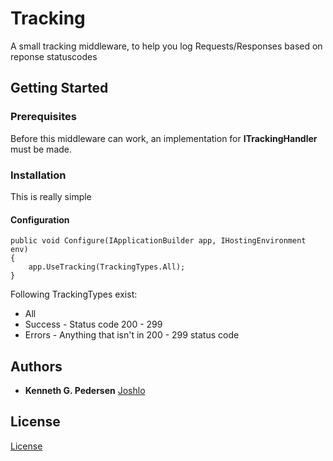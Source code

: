 ﻿# Tracking

A small tracking middleware, to help you log Requests/Responses based on reponse statuscodes

## Getting Started

### Prerequisites

Before this middleware can work, an implementation for **ITrackingHandler** must be made.

### Installation

This is really simple

#### Configuration

```
public void Configure(IApplicationBuilder app, IHostingEnvironment env)
{
    app.UseTracking(TrackingTypes.All);
}
```

Following TrackingTypes exist:
* All
* Success - Status code 200 - 299
* Errors - Anything that isn't in 200 - 299 status code

## Authors
* **Kenneth G. Pedersen** [Joshlo](https://github.com/joshlo)

## License

[License](https://github.com/joshlo/LazySetup/blob/master/license.md)